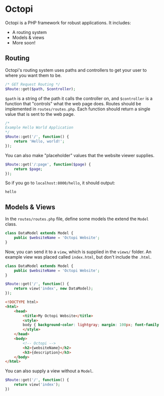 # Octopi
Octopi is a PHP framework for robust applications.  It includes:

- A routing system
- Models & views
- More soon!

## Routing
Octopi's routing system uses paths and controllers to get your user to where you want them to be.
```php
/* GET Request Routing */
$Route::get($path, $controller);
```
`$path` is a string of the path it calls the controller on, and `$controller` is a function that "controls" what the web page does.  Routes should be implemented in `routes/routes.php`.  Each function should return a single value that is sent to the web page.

```php
/*
Example Hello World Application
*/
$Route::get('/', function() {
    return 'Hello, world!';
});
```

You can also make "placeholder" values that the website viewer supplies.

```php
$Route::get('/:page', function($page) {
    return $page;
});
```

So if you go to `localhost:8000/hello`, it should output:
```
hello
```

## Models & Views
In the `routes/routes.php` file, define some models the extend the `Model` class.

```php
class DataModel extends Model {
    public $websiteName = 'Octopi Website';
}
```

Now, you can send it to a `view`, which is supplied in the `views/` folder.  An example view was placed called `index.html`, but don't include the `.html`.

```php
class DataModel extends Model {
    public $websiteName = 'Octopi Website';
}

$Route::get('/', function() {
    return view('index', new DataModel);
});
```
```html
<!DOCTYPE html>
<html>
    <head>
        <title>My Octopi Website</title>
        <style>
        body { background-color: lightgray; margin: 100px; font-family: Consolas, monaco, monospace; font-size: 16px; font-style: normal; font-variant: normal; font-weight: 700; line-height: 24px; }
        </style>
    </head>
    <body>
        <!-- Octopi -->
        <h2>{websiteName}</h2>
        <h3>{description}</h3>
    </body>
</html>
```

You can also supply a view without a `Model`.

```php
$Route::get('/', function() {
    return view('index');
})
```